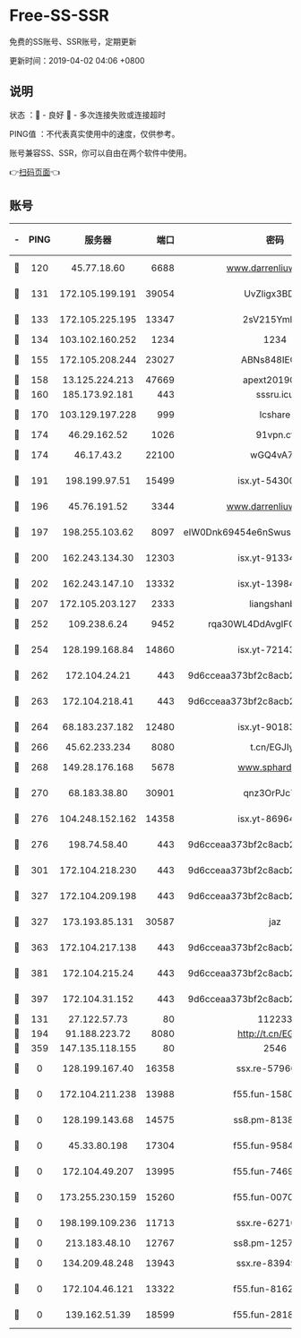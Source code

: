 # Free-SS-SSR

免费的SS账号、SSR账号，定期更新

更新时间：2019-04-02 04:06 +0800

## 说明

状态     ：🙂 - 良好 🙁 - 多次连接失败或连接超时

PING值   ：不代表真实使用中的速度，仅供参考。

账号兼容SS、SSR，你可以自由在两个软件中使用。

👉[扫码页面](https://liesauer.github.io/Free-SS-SSR/)👈

## 账号

|-|PING|服务器|端口|密码|加密方式|区域|
|:----:|:----:|:-----:|-----:|:----:|:----:|:----:|
|🙂|120|45.77.18.60|6688|www.darrenliuwei.com|aes-256-cfb|JP|
|🙂|131|172.105.199.191|39054|UvZligx3BDaG|aes-256-cfb|JP|
|🙂|133|172.105.225.195|13347|2sV215YmlGvf|aes-256-cfb|JP|
|🙂|134|103.102.160.252|1234|1234|rc4-md5|JP|
|🙂|155|172.105.208.244|23027|ABNs848IEOQh|aes-256-cfb|JP|
|🙂|158|13.125.224.213|47669|apext2019001|chacha20|KR|
|🙂|160|185.173.92.181|443|sssru.icu|rc4-md5|RU|
|🙂|170|103.129.197.228|999|lcshare|aes-256-cfb|CN|
|🙂|174|46.29.162.52|1026|91vpn.cf|rc4-md5|RU|
|🙂|174|46.17.43.2|22100|wGQ4vA7D|aes-256-gcm|RU|
|🙂|191|198.199.97.51|15499|isx.yt-54300855|aes-256-cfb|US|
|🙂|196|45.76.191.52|3344|www.darrenliuwei.com|aes-256-cfb|AU|
|🙂|197|198.255.103.62|8097|eIW0Dnk69454e6nSwuspv9DmS201tQ0D|aes-256-cfb|US|
|🙂|200|162.243.134.30|12303|isx.yt-91334852|aes-256-cfb|US|
|🙂|202|162.243.147.10|13332|isx.yt-13984444|aes-256-cfb|US|
|🙂|207|172.105.203.127|2333|liangshanbo|chacha20|JP|
|🙂|252|109.238.6.24|9452|rqa30WL4DdAvgIFG6Fs3znzTa|aes-256-cfb|FR|
|🙂|254|128.199.168.84|14860|isx.yt-72143109|aes-256-cfb|SG|
|🙂|262|172.104.24.21|443|9d6cceaa373bf2c8acb22e60b6a58be6|aes-256-cfb|US|
|🙂|263|172.104.218.41|443|9d6cceaa373bf2c8acb22e60b6a58be6|aes-256-cfb|US|
|🙂|264|68.183.237.182|12480|isx.yt-90183318|aes-256-cfb|SG|
|🙂|266|45.62.233.234|8080|t.cn/EGJIyrl|rc4-md5|CA|
|🙂|268|149.28.176.168|5678|www.sphard.com|aes-256-cfb|SG|
|🙂|270|68.183.38.80|30901|qnz3OrPJc7Tk|aes-256-cfb|GB|
|🙂|276|104.248.152.162|14358|isx.yt-86964807|aes-256-cfb|SG|
|🙂|276|198.74.58.40|443|9d6cceaa373bf2c8acb22e60b6a58be6|aes-256-cfb|US|
|🙂|301|172.104.218.230|443|9d6cceaa373bf2c8acb22e60b6a58be6|aes-256-cfb|US|
|🙂|327|172.104.209.198|443|9d6cceaa373bf2c8acb22e60b6a58be6|aes-256-cfb|US|
|🙂|327|173.193.85.131|30587|jaz|aes-256-cfb|US|
|🙂|363|172.104.217.138|443|9d6cceaa373bf2c8acb22e60b6a58be6|aes-256-cfb|US|
|🙂|381|172.104.215.24|443|9d6cceaa373bf2c8acb22e60b6a58be6|aes-256-cfb|US|
|🙂|397|172.104.31.152|443|9d6cceaa373bf2c8acb22e60b6a58be6|aes-256-cfb|US|
|🙂|131|27.122.57.73|80|112233|chacha20|CN|
|🙂|194|91.188.223.72|8080|http://t.cn/EGJIyrl|rc4-md5|RU|
|🙂|359|147.135.118.155|80|2546|chacha20|US|
|🙁|0|128.199.167.40|16358|ssx.re-57966944|aes-256-cfb|SG|
|🙁|0|172.104.211.238|13988|f55.fun-15804066|aes-256-cfb|US|
|🙁|0|128.199.143.68|14575|ss8.pm-81386371|aes-256-cfb|SG|
|🙁|0|45.33.80.198|17304|f55.fun-95842337|aes-256-cfb|US|
|🙁|0|172.104.49.207|13995|f55.fun-74699479|aes-256-cfb|SG|
|🙁|0|173.255.230.159|15260|f55.fun-00704819|aes-256-cfb|US|
|🙁|0|198.199.109.236|11713|ssx.re-62710201|aes-256-cfb|US|
|🙁|0|213.183.48.10|12767|ss8.pm-12571490|rc4-md5|RU|
|🙁|0|134.209.48.248|13943|ssx.re-83949387|aes-256-cfb|US|
|🙁|0|172.104.46.121|13322|f55.fun-81625110|aes-256-cfb|SG|
|🙁|0|139.162.51.39|18599|f55.fun-28185958|aes-256-cfb|SG|
